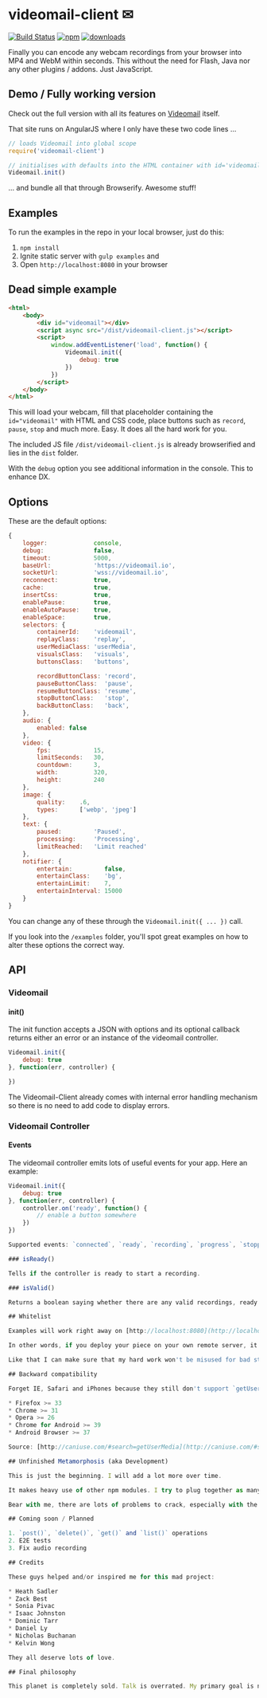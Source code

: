 videomail-client ✉
==================

[![Build Status](https://travis-ci.org/binarykitchen/videomail-client.svg?branch=master)](https://travis-ci.org/binarykitchen/videomail-client)
[![npm][npm-image]][npm-url]
[![downloads][downloads-image]][downloads-url]

[npm-image]: https://img.shields.io/npm/v/standard.svg?style=flat
[npm-url]: https://npmjs.org/package/videomail-client
[downloads-image]: https://img.shields.io/npm/dm/standard.svg?style=flat
[downloads-url]: https://npmjs.org/package/videomail-client

Finally you can encode any webcam recordings from your browser into MP4 and WebM within seconds. This without the need for Flash, Java nor any other plugins / addons. Just JavaScript.

## Demo / Fully working version

Check out the full version with all its features on [Videomail](https://videomail.io) itself.

That site runs on AngularJS where I only have these two code lines ...

```js
// loads Videomail into global scope
require('videomail-client')

// initialises with defaults into the HTML container with id='videomail'
Videomail.init()
```

... and bundle all that through Browserify. Awesome stuff!

## Examples

To run the examples in the repo in your local browser, just do this:

1. `npm install`
2. Ignite static server with `gulp examples` and
3. Open `http://localhost:8080` in your browser

## Dead simple example

```html
<html>
    <body>
        <div id="videomail"></div>
        <script async src="/dist/videomail-client.js"></script>
        <script>
            window.addEventListener('load', function() {
                Videomail.init({
                    debug: true
                })
            })
        </script>
    </body>
</html>
```

This will load your webcam, fill that placeholder containing the `id="videomail"` with HTML and CSS code, place buttons such as `record`, `pause`, `stop` and much more. Easy. It does all the hard work for you.

The included JS file `/dist/videomail-client.js` is already browserified and lies in the `dist` folder.

With the `debug` option you see additional information in the console. This to enhance DX.

## Options

These are the default options:

```js
{
    logger:             console,
    debug:              false,
    timeout:            5000,
    baseUrl:            'https://videomail.io',
    socketUrl:          'wss://videomail.io',
    reconnect:          true,
    cache:              true,
    insertCss:          true,
    enablePause:        true,
    enableAutoPause:    true,
    enableSpace:        true,
    selectors: {
        containerId:    'videomail',
        replayClass:    'replay',
        userMediaClass: 'userMedia',
        visualsClass:   'visuals',
        buttonsClass:   'buttons',

        recordButtonClass: 'record',
        pauseButtonClass:  'pause',
        resumeButtonClass: 'resume',
        stopButtonClass:   'stop',
        backButtonClass:   'back',
    },
    audio: {
        enabled: false
    },
    video: {
        fps:            15,
        limitSeconds:   30,
        countdown:      3,
        width:          320,
        height:         240
    },
    image: {
        quality:    .6,
        types:      ['webp', 'jpeg']
    },
    text: {
        paused:         'Paused',
        processing:     'Processing',
        limitReached:   'Limit reached'
    },
    notifier: {
        entertain:         false,
        entertainClass:    'bg',
        entertainLimit:    7,
        entertainInterval: 15000
    }
}
```

You can change any of these through the `Videomail.init({ ... })` call.

If you look into the `/examples` folder, you'll spot great examples on how to alter these options the correct way.

## API

### Videomail

#### init()

The init function accepts a JSON with options and its optional callback returns either an error or an instance of the videomail controller.

```js
Videomail.init({
    debug: true
}, function(err, controller) {

})
```

The Videomail-Client already comes with internal error handling mechanism so there is no need to add code to display errors.

### Videomail Controller

#### Events

The videomail controller emits lots of useful events for your app. Here an example:

```js
Videomail.init({
    debug: true
}, function(err, controller) {
    controller.on('ready', function() {
        // enable a button somewhere
    })
})

Supported events: `connected`, `ready`, `recording`, `progress`, `stopping`, `notifying`, `blocking`, `beginVideoEncoding`, `beginAudioEncoding`, `preview`, `paused` and `resuming`.

### isReady()

Tells if the controller is ready to start a recording.

### isValid()

Returns a boolean saying whether there are any valid recordings, ready to submit.

## Whitelist

Examples will work right away on [http://localhost:8080](http://localhost:8080). This because localhost is whitelisted on the remote Videomail server.

In other words, if you deploy your piece on your own remote server, it won't work because that URL is not on the Videomail whitelist. To fix that, just reach me at [https://binarykitchen.com/contact](https://binarykitchen.com/contact).

Like that I can make sure that my hard work won't be misused for bad stuff.

## Backward compatibility

Forget IE, Safari and iPhones because they still don't support `getUserMedia()`, *chuckle* - whereas these browsers do work fine like a charm:

* Firefox >= 33
* Chrome >= 31
* Opera >= 26
* Chrome for Android >= 39
* Android Browser >= 37

Source: [http://caniuse.com/#search=getUserMedia](http://caniuse.com/#search=getUserMedia)

## Unfinished Metamorphosis (aka Development)

This is just the beginning. I will add a lot more over time.

It makes heavy use of other npm modules. I try to plug together as many well-known, robust but tiny modules as possible.

Bear with me, there are lots of problems to crack, especially with the audio part and some unit tests are missing. Working on it ...

## Coming soon / Planned

1. `post()`, `delete()`, `get()` and `list()` operations
2. E2E tests
3. Fix audio recording

## Credits

These guys helped and/or inspired me for this mad project:

* Heath Sadler
* Zack Best
* Sonia Pivac
* Isaac Johnston
* Dominic Tarr
* Daniel Ly
* Nicholas Buchanan
* Kelvin Wong

They all deserve lots of love.

## Final philosophy

This planet is completely sold. Talk is overrated. My primary goal is not to turn this into a commercial product but to promote a cool language: Sign Language.
